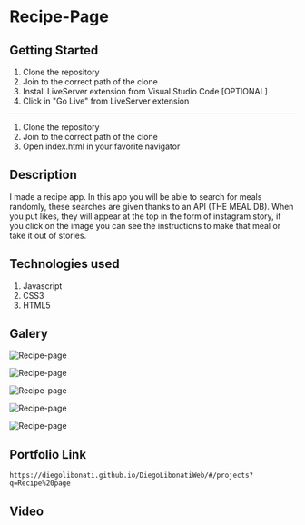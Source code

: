 # Recipe-Page

## Getting Started

1. Clone the repository
2. Join to the correct path of the clone
3. Install LiveServer extension from Visual Studio Code [OPTIONAL]
4. Click in "Go Live" from LiveServer extension

---

1. Clone the repository
2. Join to the correct path of the clone
3. Open index.html in your favorite navigator

## Description

I made a recipe app. In this app you will be able to search for meals randomly, these searches are given thanks to an API (THE MEAL DB). When you put likes, they will appear at the top in the form of instagram story, if you click on the image you can see the instructions to make that meal or take it out of stories.

## Technologies used

1. Javascript
2. CSS3
3. HTML5

## Galery

![Recipe-page](https://raw.githubusercontent.com/DiegoLibonati/DiegoLibonatiWeb/main/data/projects/Javascript/Imagenes/recipe-0.jpg)

![Recipe-page](https://raw.githubusercontent.com/DiegoLibonati/DiegoLibonatiWeb/main/data/projects/Javascript/Imagenes/recipe-1.jpg)

![Recipe-page](https://raw.githubusercontent.com/DiegoLibonati/DiegoLibonatiWeb/main/data/projects/Javascript/Imagenes/recipe-2.jpg)

![Recipe-page](https://raw.githubusercontent.com/DiegoLibonati/DiegoLibonatiWeb/main/data/projects/Javascript/Imagenes/recipe-3.jpg)

![Recipe-page](https://raw.githubusercontent.com/DiegoLibonati/DiegoLibonatiWeb/main/data/projects/Javascript/Imagenes/recipe-4.jpg)

## Portfolio Link

`https://diegolibonati.github.io/DiegoLibonatiWeb/#/projects?q=Recipe%20page`

## Video
